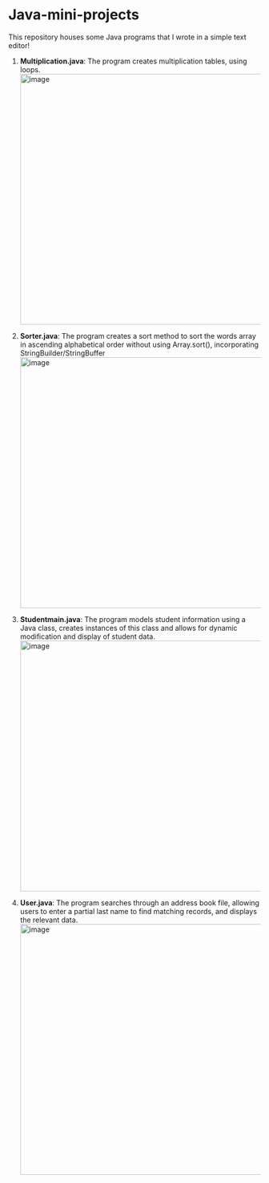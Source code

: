 # Java-mini-projects

This repository houses some Java programs that I wrote in a simple text editor!

1. **Multiplication.java**: 
   The program creates multiplication tables, using loops. 
   <br>
   <img width="500" alt="image" src="https://github.com/felicitybui1/Java-mini-projects/assets/168895497/9aa05a67-4866-4afe-9831-12eeb0222bba"> 
   <br>

2. **Sorter.java**: 
   The program creates a sort method to sort the words array in ascending alphabetical order without using Array.sort(), incorporating StringBuilder/StringBuffer
   <br>
   <img width="500" alt="image" src="https://github.com/felicitybui1/Java-mini-projects/assets/168895497/f83c10b9-2a73-4775-96ba-9397ee905eea">
   <br>

3. **Studentmain.java**: 
   The program models student information using a Java class, creates instances of this class and allows for dynamic modification and display of student data.
   <br>
   <img width="500" alt="image" src="https://github.com/felicitybui1/Java-mini-projects/assets/168895497/1442e65f-ffee-48a6-bc86-9eb9e7d9d661">

4. **User.java**: 
   The program searches through an address book file, allowing users to enter a partial last name to find matching records, and displays the relevant data.
   <br>
   <img width="500" alt="image" src="https://github.com/felicitybui1/Java-mini-projects/assets/168895497/c4505a44-c769-4776-b86d-d836989b74ff">



